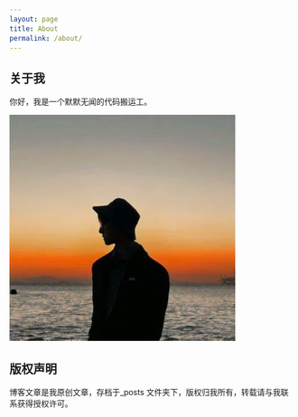 ```yaml
---
layout: page
title: About
permalink: /about/
---
```


## 关于我

你好，我是一个默默无闻的代码搬运工。

![图片](https://github.com/deathwhispers/deathwhispers.github.io/blob/main/images/%E5%A4%B4%E5%83%8F.png)


## 版权声明

博客文章是我原创文章，存档于_posts 文件夹下，版权归我所有，转载请与我联系获得授权许可。

